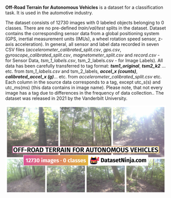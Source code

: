 **Off-Road Terrain for Autonomous Vehicles** is a dataset for a classification task. It is used in the automotive industry. 

The dataset consists of 12730 images with 0 labeled objects belonging to 0 classes. There are no pre-defined <i>train/val/test</i> splits in the dataset. Dataset contains the corresponding sensor data from a global positioning system (GPS, inertial measurement units (IMUs), a wheel rotation speed sensor, z-axis acceleration). In general, all sensor and label data recorded in seven CSV files (<i>accelerometer_calibrated_split.csv</i>, <i>gps.csv</i>, <i>gyroscope_calibrated_split.csv</i>, <i>magnetometer_split.csv</i> and <i>record.csv</i> - for Sensor Data, <i>tsm_1_labels.csv</i>, </i>tsm_2_labels.csv</i> - for Image Labels). All data has been carefully transferred to tag format: ***tsm1_original***, ***tsm2_k2*** ... etc. from <i>tsm_1_labels.csv</i> and tsm_2_labels, ***accel_x (counts)***, ***calibrated_accel_x (g)***... etc. from <i>accelerometer_calibrated_split.csv</i> etc. Each column in the source data corresponds to a tag, except utc_s(s) and utc_ms(ms) (this data contains in image name). Please note, that not every image has a tag due to differences in the frequency of data collection.. The dataset was released in 2021 by the Vanderbilt University.

<img src="https://github.com/dataset-ninja/off-road-terrain-for-autonomous-vehicles/raw/main/visualizations/poster.png">
